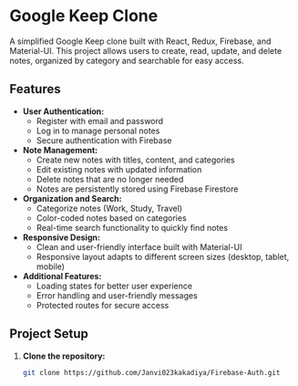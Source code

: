 # Google Keep Clone

A simplified Google Keep clone built with React, Redux, Firebase, and Material-UI. This project allows users to create, read, update, and delete notes, organized by category and searchable for easy access.

## Features

- **User Authentication:**
    - Register with email and password
    - Log in to manage personal notes
    - Secure authentication with Firebase
- **Note Management:**
    - Create new notes with titles, content, and categories
    - Edit existing notes with updated information
    - Delete notes that are no longer needed
    - Notes are persistently stored using Firebase Firestore
- **Organization and Search:**
    - Categorize notes (Work, Study, Travel)
    - Color-coded notes based on categories
    - Real-time search functionality to quickly find notes
- **Responsive Design:**
    - Clean and user-friendly interface built with Material-UI
    - Responsive layout adapts to different screen sizes (desktop, tablet, mobile)
- **Additional Features:**
    - Loading states for better user experience
    - Error handling and user-friendly messages
    - Protected routes for secure access

## Project Setup

1. **Clone the repository:**
   ```bash
   git clone https://github.com/Janvi023kakadiya/Firebase-Auth.git
